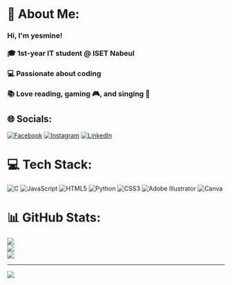 # 💫 About Me:
### Hi, I'm yesmine!<br><br>🎓 1st-year IT student @ ISET Nabeul</br><br>💻 Passionate about coding  <br/><br>📚 Love reading, gaming 🎮, and singing 🎤 </br>


## 🌐 Socials:
[![Facebook](https://img.shields.io/badge/Facebook-%231877F2.svg?logo=Facebook&logoColor=white)](https://facebook.com/YesmineGhodhbane)
[![Instagram](https://img.shields.io/badge/Instagram-%23E4405F.svg?logo=Instagram&logoColor=white)](https://instagram.com/yesmnxo_)
[![LinkedIn](https://img.shields.io/badge/LinkedIn-%230077B5.svg?logo=linkedin&logoColor=white)](https://linkedin.com/in/yesmineghodhbane)


# 💻 Tech Stack:
![C](https://img.shields.io/badge/c-%2300599C.svg?style=for-the-badge&logo=c&logoColor=white) ![JavaScript](https://img.shields.io/badge/javascript-%23323330.svg?style=for-the-badge&logo=javascript&logoColor=%23F7DF1E) ![HTML5](https://img.shields.io/badge/html5-%23E34F26.svg?style=for-the-badge&logo=html5&logoColor=white) ![Python](https://img.shields.io/badge/python-3670A0?style=for-the-badge&logo=python&logoColor=ffdd54) ![CSS3](https://img.shields.io/badge/css3-%231572B6.svg?style=for-the-badge&logo=css3&logoColor=white) ![Adobe Illustrator](https://img.shields.io/badge/adobe%20illustrator-%23FF9A00.svg?style=for-the-badge&logo=adobe%20illustrator&logoColor=white) ![Canva](https://img.shields.io/badge/Canva-%2300C4CC.svg?style=for-the-badge&logo=Canva&logoColor=white)
# 📊 GitHub Stats:
![](https://github-readme-stats.vercel.app/api?username=yesmine-del&theme=dark&hide_border=false&include_all_commits=false&count_private=false)<br/>
![](https://nirzak-streak-stats.vercel.app/?user=yesmine-del&theme=dark&hide_border=false)<br/>
![](https://github-readme-stats.vercel.app/api/top-langs/?username=yesmine-del&theme=dark&hide_border=false&include_all_commits=false&count_private=false&layout=compact)

---
[![](https://visitcount.itsvg.in/api?id=yesmine-del&icon=0&color=0)](https://visitcount.itsvg.in)


